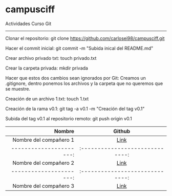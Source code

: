 # campusciff
Actividades Curso Git
***

Clonar el repositorio: git clone https://github.com/carlosei98/campusciff.git

Hacer el commit inicial: git commit -m "Subida inical del README.md"

Crear archivo privado txt: touch privado.txt

Crear la carpeta privada: mkdir privada

Hacer que estos dos cambios sean ignorados por Git: Creamos un .gitignore, dentro ponemos los archivos y la carpeta que no queremos que se muestre.

Creación de un archivo 1.txt: touch 1.txt

Creación de la rama v0.1: git tag -a v0.1 -m "Creación del tag v0.1"

Subida del tag v0.1 al repositorio remoto: git push origin v0.1

 |Nombre                 | Github                        |   
 |----------------------:|:-----------------------------:|
 |Nombre del compañero 1 | [Link](https://www.google.com)|
 |----------------------:|:-----------------------------:|
 |Nombre del compañero 2 | [Link](https://www.google.com)|
 |----------------------:|:-----------------------------:|
 |Nombre del compañero 3 | [Link](https://www.google.com)|
